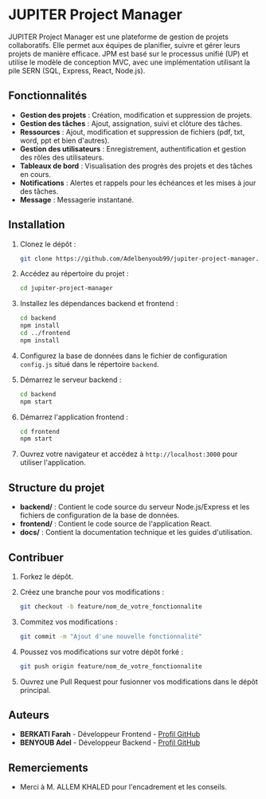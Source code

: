# JUPITER Project Manager

JUPITER Project Manager est une plateforme de gestion de projets collaboratifs. Elle permet aux équipes de planifier, suivre et gérer leurs projets de manière efficace. JPM est basé sur le processus unifié (UP) et utilise le modèle de conception MVC, avec une implémentation utilisant la pile SERN (SQL, Express, React, Node.js).

## Fonctionnalités

- **Gestion des projets** : Création, modification et suppression de projets.
- **Gestion des tâches** : Ajout, assignation, suivi et clôture des tâches.
- **Ressources** : Ajout, modification et suppression de fichiers (pdf, txt, word, ppt et bien d'autres).
- **Gestion des utilisateurs** : Enregistrement, authentification et gestion des rôles des utilisateurs.
- **Tableaux de bord** : Visualisation des progrès des projets et des tâches en cours.
- **Notifications** : Alertes et rappels pour les échéances et les mises à jour des tâches.
- **Message** : Messagerie instantané.

## Installation

1. Clonez le dépôt :

    ```sh
    git clone https://github.com/Adelbenyoub99/jupiter-project-manager.git
    ```

2. Accédez au répertoire du projet :

    ```sh
    cd jupiter-project-manager
    ```

3. Installez les dépendances backend et frontend :

    ```sh
    cd backend
    npm install
    cd ../frontend
    npm install
    ```

4. Configurez la base de données dans le fichier de configuration `config.js` situé dans le répertoire `backend`.

5. Démarrez le serveur backend :

    ```sh
    cd backend
    npm start
    ```

6. Démarrez l'application frontend :

    ```sh
    cd frontend
    npm start
    ```

7. Ouvrez votre navigateur et accédez à `http://localhost:3000` pour utiliser l'application.

## Structure du projet

- **backend/** : Contient le code source du serveur Node.js/Express et les fichiers de configuration de la base de données.
- **frontend/** : Contient le code source de l'application React.
- **docs/** : Contient la documentation technique et les guides d'utilisation.

## Contribuer

1. Forkez le dépôt.
2. Créez une branche pour vos modifications :

    ```sh
    git checkout -b feature/nom_de_votre_fonctionnalite
    ```

3. Commitez vos modifications :

    ```sh
    git commit -m "Ajout d'une nouvelle fonctionnalité"
    ```

4. Poussez vos modifications sur votre dépôt forké :

    ```sh
    git push origin feature/nom_de_votre_fonctionnalite
    ```

5. Ouvrez une Pull Request pour fusionner vos modifications dans le dépôt principal.

## Auteurs

- **BERKATI Farah** - Développeur Frontend - [Profil GitHub](https://github.com/F-Joy)
- **BENYOUB Adel** - Développeur Backend - [Profil GitHub](https://github.com/Adelbenyoub99)

## Remerciements

- Merci à M. ALLEM KHALED pour l'encadrement et les conseils.
